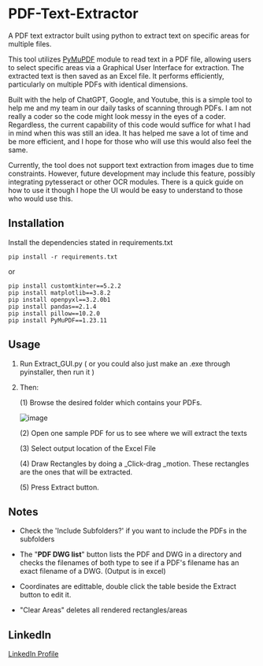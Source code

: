 # PDF-Text-Extractor
A PDF text extractor built using python to extract text on specific areas for multiple files.

This tool utilizes [PyMuPDF](https://github.com/pymupdf/PyMuPDF) module to read text in a PDF file, allowing users to select specific areas via a Graphical User Interface for extraction. The extracted text is then saved as an Excel file. It performs efficiently, particularly on multiple PDFs with identical dimensions.

Built with the help of ChatGPT, Google, and Youtube, this is a simple tool to help me and my team in our daily tasks of scanning through PDFs. I am not really a coder so the code might look messy in the eyes of a coder. Regardless, the current capability of this code would suffice for what I had in mind when this was still an idea. It has helped me save a lot of time and be more efficient, and I hope for those who will use this would also feel the same.

Currently, the tool does not support text extraction from images due to time constraints. However, future development may include this feature, possibly integrating pytesseract or other OCR modules. There is a quick guide on how to use it though I hope the UI would be easy to understand to those who would use this.

## Installation
Install the dependencies stated in requirements.txt
```
pip install -r requirements.txt
```
or
```
pip install ﻿customtkinter==5.2.2
pip install matplotlib==3.8.2
pip install openpyxl==3.2.0b1
pip install pandas==2.1.4
pip install pillow==10.2.0
pip install PyMuPDF==1.23.11
```
## Usage
1. Run Extract_GUI.py ( or you could also just make an .exe through pyinstaller, then run it )
2. Then:
   
    (1) Browse the desired folder which contains your PDFs.
   
   ![image](https://github.com/Yayap-dev/PDF-Text-Extractor/assets/21073411/66b54df5-ca84-4367-a3ee-5da2ddba268d)

    (2) Open one sample PDF for us to see where we will extract the texts
   
    (3) Select output location of the Excel File
   
    (4) Draw Rectangles by doing a _Click-drag _motion. These rectangles are the ones that will be extracted.
   
    (5) Press Extract button.

## Notes

- Check the 'Include Subfolders?' if you want to include the PDFs in the subfolders
  
- The "**PDF DWG list**" button lists the PDF and DWG in a directory and checks the filenames of both type to see if a PDF's filename has an exact filename of a DWG. (Output is in excel)

- Coordinates are edittable, double click the table beside the Extract button to edit it.
  
- "Clear Areas" deletes all rendered rectangles/areas

## LinkedIn

[LinkedIn Profile](https://github.com/pymupdf/PyMuPDF)
